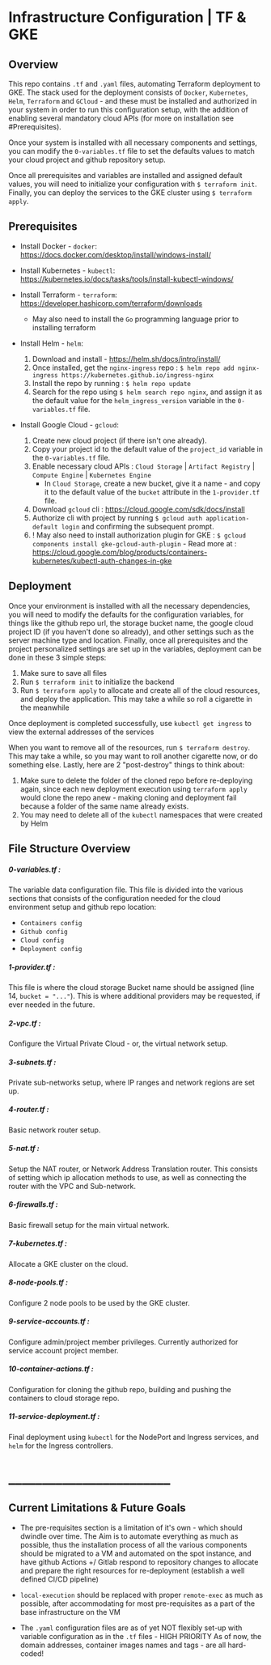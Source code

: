 # Infrastructure Configuration | TF & GKE

## Overview

This repo contains `.tf` and `.yaml` files, automating Terraform deployment to GKE.
The stack used for the deployment consists of `Docker`, `Kubernetes`, `Helm`, `Terraform` and `GCloud` - and these must be installed and authorized in your system in order to run this configuration setup, with the addition of enabling several mandatory cloud APIs (for more on installation see #Prerequisites).

Once your system is installed with all necessary components and settings, you can modify the `0-variables.tf` file to set the defaults values to match your cloud project and github repository setup.

Once all prerequisites and variables are installed and assigned default values, you will need to initialize your configuration with `$ terraform init`.
Finally, you can deploy the services to the GKE cluster using `$ terraform apply`.

## Prerequisites

- Install Docker - `docker`: https://docs.docker.com/desktop/install/windows-install/

- Install Kubernetes - `kubectl`: https://kubernetes.io/docs/tasks/tools/install-kubectl-windows/

- Install Terraform - `terraform`: https://developer.hashicorp.com/terraform/downloads

  - May also need to install the `Go` programming language prior to installing terraform

- Install Helm - `helm`:

  1. Download and install - https://helm.sh/docs/intro/install/
  2. Once installed, get the `nginx-ingress` repo : `$ helm repo add nginx-ingress https://kubernetes.github.io/ingress-nginx`
  3. Install the repo by running : `$ helm repo update`
  4. Search for the repo using `$ helm search repo nginx`, and assign it as the default value for the `helm_ingress_version` variable in the `0-variables.tf` file.

- Install Google Cloud - `gcloud`:
  1. Create new cloud project (if there isn't one already).
  2. Copy your project id to the default value of the `project_id` variable in the `0-variables.tf` file.
  3. Enable necessary cloud APIs : `Cloud Storage` | `Artifact Registry` | `Compute Engine` | `Kubernetes Engine`
     - In `Cloud Storage`, create a new bucket, give it a name - and copy it to the default value of the `bucket` attribute in the `1-provider.tf` file.
  4. Download `gcloud` cli : https://cloud.google.com/sdk/docs/install
  5. Authorize cli with project by running `$ gcloud auth application-default login` and confirming the subsequent prompt.
  6. ! May also need to install authorization plugin for GKE :
     `$ gcloud components install gke-gcloud-auth-plugin` - Read more at :
     https://cloud.google.com/blog/products/containers-kubernetes/kubectl-auth-changes-in-gke

## Deployment

Once your environment is installed with all the necessary dependencies, you will need to modify the defaults for the configuration variables, for things like the github repo url, the storage bucket name, the google cloud project ID (if you haven't done so already), and other settings such as the server machine type and location.
Finally, once all prerequisites and the project personalized settings are set up in the variables, deployment can be done in these 3 simple steps:

1. Make sure to save all files
2. Run `$ terraform init` to initialize the backend
3. Run `$ terraform apply` to allocate and create all of the cloud resources, and deploy the application. This may take a while so roll a cigarette in the meanwhile

Once deployment is completed successfully, use `kubectl get ingress` to view the external addresses of the services

When you want to remove all of the resources, run `$ terraform destroy`.
This may take a while, so you may want to roll another cigarette now, or do something else.
Lastly, here are 2 "post-destroy" things to think about:

1. Make sure to delete the folder of the cloned repo before re-deploying again, since each new deployment execution using `terraform apply` would clone the repo anew - making cloning and deployment fail because a folder of the same name already exists.
2. You may need to delete all of the `kubectl` namespaces that were created by Helm

## File Structure Overview

##### 0-variables.tf :

The variable data configuration file.
This file is divided into the various sections that consists of the configuration needed for the cloud environment setup and github repo location:

- `Containers config`
- `Github config`
- `Cloud config`
- `Deployment config`

##### 1-provider.tf :

This file is where the cloud storage Bucket name should be assigned (line 14, `bucket = "..."`).
This is where additional providers may be requested, if ever needed in the future.

##### 2-vpc.tf :

Configure the Virtual Private Cloud - or, the virtual network setup.

##### 3-subnets.tf :

Private sub-networks setup, where IP ranges and network regions are set up.

##### 4-router.tf :

Basic network router setup.

##### 5-nat.tf :

Setup the NAT router, or Network Address Translation router.
This consists of setting which ip allocation methods to use, as well as connecting the router with the VPC and Sub-network.

##### 6-firewalls.tf :

Basic firewall setup for the main virtual network.

##### 7-kubernetes.tf :

Allocate a GKE cluster on the cloud.

##### 8-node-pools.tf :

Configure 2 node pools to be used by the GKE cluster.

##### 9-service-accounts.tf :

Configure admin/project member privileges.
Currently authorized for service account project member.

##### 10-container-actions.tf :

Configuration for cloning the github repo, building and pushing the containers to cloud storage repo.

##### 11-service-deployment.tf :

Final deployment using `kubectl` for the NodePort and Ingress services, and `helm` for the Ingress controllers.

# \_\_\_\_\_\_\_\_\_\_\_\_\_\_\_\_\_\_\_\_\_\_\_\_

## Current Limitations & Future Goals

- The pre-requisites section is a limitation of it's own - which should dwindle over time. The Aim is to automate everything as much as possible, thus the installation process of all the various components should be migrated to a VM and automated on the spot instance, and have github Actions +/ Gitlab respond to repository changes to allocate and prepare the right resources for re-deployment (establish a well defined CI/CD pipeline)

- `local-execution` should be replaced with proper `remote-exec` as much as possible, after accommodating for most pre-requisites as a part of the base infrastructure on the VM

- The `.yaml` configuration files are as of yet NOT flexibly set-up with variable configuration as in the `.tf` files - HIGH PRIORITY
  As of now, the domain addresses, container images names and tags - are all hard-coded!
